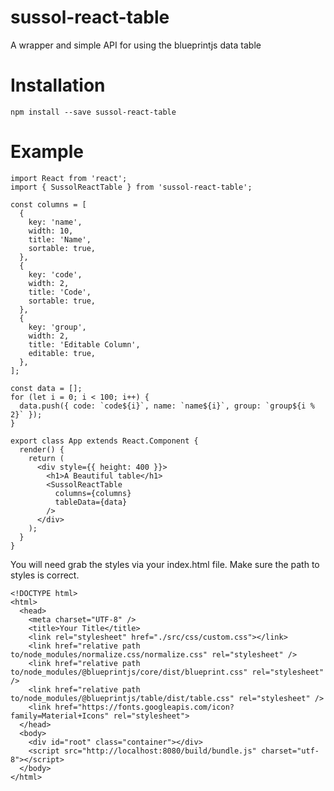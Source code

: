 # sussol-react-table
A wrapper and simple API for using the blueprintjs data table

# Installation
`npm install --save sussol-react-table`

# Example
```
import React from 'react';
import { SussolReactTable } from 'sussol-react-table';

const columns = [
  {
    key: 'name',
    width: 10,
    title: 'Name',
    sortable: true,
  },
  {
    key: 'code',
    width: 2,
    title: 'Code',
    sortable: true,
  },
  {
    key: 'group',
    width: 2,
    title: 'Editable Column',
    editable: true,
  },
];

const data = [];
for (let i = 0; i < 100; i++) {
  data.push({ code: `code${i}`, name: `name${i}`, group: `group${i % 2}` });
}

export class App extends React.Component {
  render() {
    return (
      <div style={{ height: 400 }}>
        <h1>A Beautiful table</h1>
        <SussolReactTable
          columns={columns}
          tableData={data}
        />
      </div>
    );
  }
}
```
You will need grab the styles via your index.html file. Make sure the path to styles is correct.
```
<!DOCTYPE html>
<html>
  <head>
    <meta charset="UTF-8" />
    <title>Your Title</title>
    <link rel="stylesheet" href="./src/css/custom.css"></link>
    <link href="relative path to/node_modules/normalize.css/normalize.css" rel="stylesheet" />
    <link href="relative path to/node_modules/@blueprintjs/core/dist/blueprint.css" rel="stylesheet" />
    <link href="relative path to/node_modules/@blueprintjs/table/dist/table.css" rel="stylesheet" />
    <link href="https://fonts.googleapis.com/icon?family=Material+Icons" rel="stylesheet">
  </head>
  <body>
    <div id="root" class="container"></div>
    <script src="http://localhost:8080/build/bundle.js" charset="utf-8"></script>
  </body>
</html>

